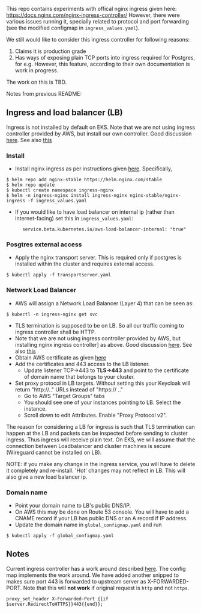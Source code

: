 This repo contains experiments with offical nginx ingress given here:
https://docs.nginx.com/nginx-ingress-controller/
However, there were various issues running it, specially related to protocol and port forwarding (see the modified
configmap in `ingress_values.yaml`).  

We still would like to consider this ingress controller for following reasons:
1. Claims it is production grade
1. Has ways of exposing plain TCP ports into ingress required for Postgres, for e.g.  However, this feature, according to their own documentation is work in progress.
 
The work on this is TBD.

Notes from previous README:


## Ingress and load balancer (LB)
Ingress is not installed by default on EKS.  Note that we are not using ingress controller provided by AWS, but install our own controller.  Good discussion [here](https://itnext.io/kubernetes-ingress-controllers-how-to-choose-the-right-one-part-1-41d3554978d2). See also [this](https://blog.getambassador.io/configuring-kubernetes-ingress-on-aws-dont-make-these-mistakes-1a602e430e0a)  

### Install
* Install nginx ingress as per instructions given [here](https://docs.nginx.com/nginx-ingress-controller/installation/installation-with-helm/#). Specifically, 
```
$ helm repo add nginx-stable https://helm.nginx.com/stable
$ helm repo update
$ kubectl create namespace ingress-nginx
$ helm -n ingress-nginx install ingress-nginx nginx-stable/nginx-ingress -f ingress_values.yaml
```
* If you would like to have load balancer on internal ip (rather than internet-facing) set this in `ingress_values.yaml`:
```
      service.beta.kubernetes.io/aws-load-balancer-internal: "true"
```

### Posgtres external access
* Apply the nginx transport server.  This is required only if postgres is installed within the cluster and requires external access. 
```
$ kubectl apply -f transportserver.yaml
```
### Network Load Balancer
* AWS will assign a Network Load Balancer (Layer 4) that can be seen as:
```
$ kubectl -n ingress-nginx get svc
```
* TLS termination is supposed to be on LB.  So all our traffic coming to ingress controller shall be HTTP.
* Note that we are not using ingress controller provided by AWS, but installing nginx ingress controller] as above.  Good discussion [here](https://itnext.io/kubernetes-ingress-controllers-how-to-choose-the-right-one-part-1-41d3554978d2). See also [this](https://blog.getambassador.io/configuring-kubernetes-ingress-on-aws-dont-make-these-mistakes-1a602e430e0a)  
* Obtain AWS certificate as given [here](https://docs.aws.amazon.com/acm/latest/userguide/dns-validation.html) 
* Add the certificates and 443 access to the LB listener.
  * Update listener TCP->443 to **TLS->443** and point to the certificate of domain name that belongs to your cluster.
* Set proxy protocol in LB targets. Without setting this your Keycloak will return "http://.." URLs instead of "https:// .."
  * Go to AWS "Target Groups" tabs
  * You should see one of your instances pointing to LB. Select the instance.
  * Scroll down to edit Attributes.  Enable "Proxy Protocol v2".

The reason for considering a LB for ingress is such that TLS termination can happen at the LB and packets can be inspected before sending to cluster ingress.  Thus ingress will receive plain text. On EKS, we will assume that the connection between Loadbalancer and cluster machines is secure (Wireguard cannot be installed on LB).

NOTE: if you make any change in the ingress service, you will have to delete it completely and re-install.  'Hot' changes may not reflect in LB. This will also give a new load balancer ip.

### Domain name
* Point your domain name to LB's public DNS/IP. 
* On AWS this may be done on Route 53 console.  You will have to add a CNAME record if your LB has public DNS or an A record if IP address.
* Update the domain name in `global_configmap.yaml` and run
```
$ kubectl apply -f global_configmap.yaml
```

## Notes
Current ingress controller has a work around described [here](https://github.com/nginxinc/kubernetes-ingress/issues/1250).  The config map implements the work around.  We have added another snipped to makes sure port 443 is forwarded to upstream server as X-FORWARDED-PORT.  Note that this will **not work** if original request is `http` and not `https`.  
```
proxy_set_header X-Forwarded-Port {{if $server.RedirectToHTTPS}}443{{end}}; 
```
